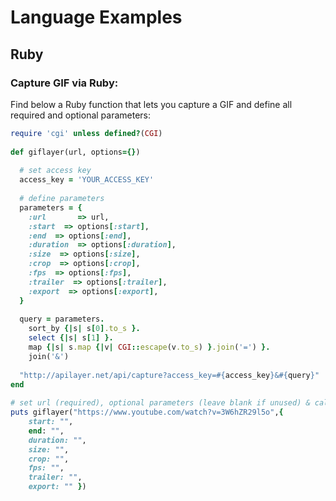 # Language Examples

## Ruby

### Capture GIF via Ruby:

Find below a Ruby function that lets you capture a GIF and define all required and optional parameters:

```ruby
require 'cgi' unless defined?(CGI)
 
def giflayer(url, options={})
    
  # set access key
  access_key = 'YOUR_ACCESS_KEY'
  
  # define parameters
  parameters = {
    :url       => url,
    :start  => options[:start],
    :end  => options[:end],
    :duration  => options[:duration],
    :size  => options[:size],
    :crop  => options[:crop],
    :fps  => options[:fps],
    :trailer  => options[:trailer],
    :export  => options[:export],
  }
   
  query = parameters.
    sort_by {|s| s[0].to_s }. 
    select {|s| s[1] }.       
    map {|s| s.map {|v| CGI::escape(v.to_s) }.join('=') }.
    join('&')
  
  "http://apilayer.net/api/capture?access_key=#{access_key}&#{query}"
end
 
# set url (required), optional parameters (leave blank if unused) & call function
puts giflayer("https://www.youtube.com/watch?v=3W6hZR29l5o",{ 
    start: "", 
    end: "", 
    duration: "", 
    size: "", 
    crop: "", 
    fps: "", 
    trailer: "", 
    export: "" })     
```

